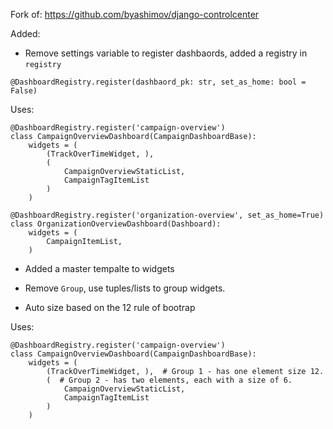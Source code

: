 Fork of: https://github.com/byashimov/django-controlcenter

Added:

- Remove settings variable to register dashbaords, added a registry in `registry`

```
@DashboardRegistry.register(dashbaord_pk: str, set_as_home: bool = False)
```

Uses:
```
@DashboardRegistry.register('campaign-overview')
class CampaignOverviewDashboard(CampaignDashboardBase):
    widgets = (
        (TrackOverTimeWidget, ),
        (
            CampaignOverviewStaticList,
            CampaignTagItemList
        )
    )

@DashboardRegistry.register('organization-overview', set_as_home=True)
class OrganizationOverviewDashboard(Dashboard):
    widgets = (
        CampaignItemList,
    )
```

- Added a master tempalte to widgets

- Remove `Group`, use tuples/lists to group widgets. 

- Auto size based on the 12 rule of bootrap

Uses:
```
@DashboardRegistry.register('campaign-overview')
class CampaignOverviewDashboard(CampaignDashboardBase):
    widgets = (
        (TrackOverTimeWidget, ),  # Group 1 - has one element size 12.
        (  # Group 2 - has two elements, each with a size of 6.
            CampaignOverviewStaticList, 
            CampaignTagItemList
        )
    )
```
